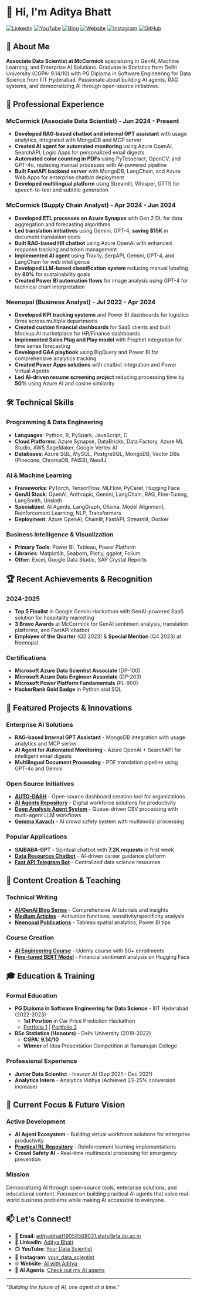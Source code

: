 # 👋 Hi, I'm Aditya Bhatt

[![LinkedIn](https://img.shields.io/badge/LinkedIn-Connect-blue)](https://www.linkedin.com/in/aditya-bhatt-92915a1b2/)
[![YouTube](https://img.shields.io/badge/YouTube-Subscribe-red)](https://www.youtube.com/channel/UCGKE__9Wmi0udQD5904NvCA)
[![Blog](https://img.shields.io/badge/Blog-Visit-green)](https://aiwithaditya.odoo.com/blog)
[![Website](https://img.shields.io/badge/Website-Visit-orange)](https://aiwithaditya.odoo.com)
[![Instagram](https://img.shields.io/badge/Instagram-Follow-purple)](https://www.instagram.com/your_data_scientist/)
[![GitHub](https://img.shields.io/badge/GitHub-Follow-black)](https://github.com/aditya699)

## 🚀 About Me
**Associate Data Scientist at McCormick** specializing in GenAI, Machine Learning, and Enterprise AI Solutions. Graduate in Statistics from Delhi University (CGPA: 9.14/10) with PG Diploma in Software Engineering for Data Science from IIIT Hyderabad. Passionate about building AI agents, RAG systems, and democratizing AI through open-source initiatives.

## 💼 Professional Experience

### McCormick (Associate Data Scientist) - Jun 2024 - Present
- **Developed RAG-based chatbot and internal GPT assistant** with usage analytics, integrated with MongoDB and MCP server
- **Created AI agent for automated monitoring** using Azure OpenAI, SearchAPI, Logic Apps for personalized email digests
- **Automated color counting in PDFs** using PyTesseract, OpenCV, and GPT-4o, replacing manual processes with AI-powered pipeline
- **Built FastAPI backend server** with MongoDB, LangChain, and Azure Web Apps for enterprise chatbot deployment
- **Developed multilingual platform** using Streamlit, Whisper, GTTS for speech-to-text and subtitle generation

### McCormick (Supply Chain Analyst) - Apr 2024 - Jun 2024
- **Developed ETL processes on Azure Synapse** with Gen 2 DL for data aggregation and forecasting algorithms
- **Led translation initiatives** using Gemini, GPT-4, **saving $15K** in document translation costs
- **Built RAG-based HR chatbot** using Azure OpenAI with enhanced response tracking and token management
- **Implemented AI agent** using Travily, SerpAPI, Gemini, GPT-4, and LangChain for web intelligence
- **Developed LLM-based classification system** reducing manual labeling by **80%** for sustainability goals
- **Created Power BI automation flows** for image analysis using GPT-4 for technical chart interpretation

### Neenopal (Business Analyst) - Jul 2022 - Apr 2024
- **Developed KPI tracking systems** and Power BI dashboards for logistics firms across multiple departments
- **Created custom financial dashboards** for SaaS clients and built Mockup.AI marketplace for HR/Finance dashboards
- **Implemented Sales Plug and Play model** with Prophet integration for time series forecasting
- **Developed GA4 playbook** using BigQuery and Power BI for comprehensive analytics tracking
- **Created Power Apps solutions** with chatbot integration and Power Virtual Agents
- **Led AI-driven resume screening project** reducing processing time by **50%** using Azure AI and cosine similarity

## 🛠 Technical Skills

### Programming & Data Engineering
- **Languages**: Python, R, PySpark, JavaScript, C
- **Cloud Platforms**: Azure Synapse, DataBricks, Data Factory, Azure ML Studio, AWS SageMaker, Google Vertex AI
- **Databases**: Azure SQL, MySQL, PostgreSQL, MongoDB, Vector DBs (Pinecone, ChromaDB, FAISS), Neo4J

### AI & Machine Learning
- **Frameworks**: PyTorch, TensorFlow, MLFlow, PyCaret, Hugging Face
- **GenAI Stack**: OpenAI, Anthropic, Gemini, LangChain, RAG, Fine-Tuning, LangSmith, Unsloth
- **Specialized**: AI Agents, LangGraph, Ollama, Model Alignment, Reinforcement Learning, NLP, Transformers
- **Deployment**: Azure OpenAI, Chainlit, FastAPI, Streamlit, Docker

### Business Intelligence & Visualization
- **Primary Tools**: Power BI, Tableau, Power Platform
- **Libraries**: Matplotlib, Seaborn, Plotly, ggplot, Folium
- **Other**: Excel, Google Data Studio, SAP Crystal Reports

## 🏆 Recent Achievements & Recognition

### 2024-2025
- **Top 5 Finalist** in Google Gemini Hackathon with GenAI-powered SaaS solution for hospitality marketing
- **3 Bravo Awards** at McCormick for GenAI sentiment analysis, translation platforms, and FastAPI chatbot
- **Employee of the Quarter** (Q2 2023) & **Special Mention** (Q4 2023) at Neenopal

### Certifications
- **Microsoft Azure Data Scientist Associate** (DP-100)
- **Microsoft Azure Data Engineer Associate** (DP-203)  
- **Microsoft Power Platform Fundamentals** (PL-900)
- **HackerRank Gold Badge** in Python and SQL

## 🚀 Featured Projects & Innovations

### Enterprise AI Solutions
- **RAG-based Internal GPT Assistant** - MongoDB integration with usage analytics and MCP server
- **AI Agent for Automated Monitoring** - Azure OpenAI + SearchAPI for intelligent email digests
- **Multilingual Document Processing** - PDF translation pipeline using GPT-4o and Gemini

### Open Source Initiatives
- **[AUTO-DASH](https://github.com/aditya699/AUTO-DASH)** - Open-source dashboard creation tool for organizations
- **[AI Agents Repository](https://github.com/aditya699/AI-AGENTS)** - Digital workforce solutions for productivity
- **[Deep Analysis Agent System](https://github.com/aditya699/deep-analysis)** - Queue-driven CSV processing with multi-agent LLM workflows
- **[Gemma Kavach](https://github.com/aditya699/gemma-kavach)** - AI crowd safety system with multimodal processing

### Popular Applications
- **SAIBABA-GPT** - Spiritual chatbot with **7.2K requests** in first week
- **[Data Resources Chatbot](https://data-carrer-guide.onrender.com/)** - AI-driven career guidance platform
- **[Fast API Telegram Bot](https://aigyan.azurewebsites.net/)** - Centralized data science resources

## 📝 Content Creation & Teaching

### Technical Writing
- **[AI/GenAI Blog Series](https://aiwithaditya.odoo.com/blog)** - Comprehensive AI tutorials and insights
- **[Medium Articles](https://meenakshi-bhtt.medium.com/)** - Activation functions, sensitivity/specificity analysis
- **[Neenopal Publications](https://www.neenopal.com/author/aditya-bhatt.html)** - Tableau spatial analytics, Power BI tips

### Course Creation
- **[AI Engineering Course](https://www.udemy.com/course/ai-engineering/)** - Udemy course with 50+ enrollments
- **[Fine-tuned BERT Model](https://huggingface.co/AdityaAI9/distilbert_finance_sentiment_analysis)** - Financial sentiment analysis on Hugging Face

## 🎓 Education & Training

### Formal Education
- **PG Diploma in Software Engineering for Data Science** - IIIT Hyderabad (2022-2023)
  - **1st Position** in Car Price Prediction Hackathon
  - [Portfolio 1](https://eportfolio.mygreatlearning.com/aditya-bhatt3) | [Portfolio 2](https://eportfolio.mygreatlearning.com/aditya-bhatt4)
- **BSc Statistics (Honours)** - Delhi University (2019-2022)
  - **CGPA: 9.14/10**
  - **Winner** of Idea Presentation Competition at Ramanujan College

### Professional Experience
- **Junior Data Scientist** - Ineuron.AI (Sep 2021 - Dec 2021)
- **Analytics Intern** - Analytics Vidhya (Achieved 23-25% conversion increase)

## 🌟 Current Focus & Future Vision

### Active Development
- **AI Agent Ecosystem** - Building virtual workforce solutions for enterprise productivity
- **[Practical RL Repository](https://github.com/aditya699/Practical-RL)** - Reinforcement learning implementations
- **Crowd Safety AI** - Real-time multimodal processing for emergency prevention

### Mission
Democratizing AI through open-source tools, enterprise solutions, and educational content. Focused on building practical AI agents that solve real-world business problems while making AI accessible to everyone.

## 📫 Let's Connect!

- 📧 **Email**: adityabhatt19058568031.stats@rla.du.ac.in
- 🔗 **LinkedIn**: [Aditya Bhatt](https://www.linkedin.com/in/aditya-bhatt-92915a1b2/)
- 📺 **YouTube**: [Your Data Scientist](https://www.youtube.com/channel/UCGKE__9Wmi0udQD5904NvCA)
- 📱 **Instagram**: [your_data_scientist](https://www.instagram.com/your_data_scientist/)
- 🌐 **Website**: [AI with Aditya](https://aiwithaditya.odoo.com)
- 🤖 **AI Agents**: [Check out my AI agents](https://aiwithaditya.odoo.com/ai-agents)

---

*"Building the future of AI, one agent at a time."*
